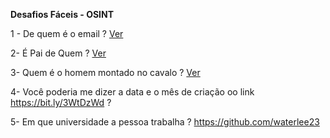 <b>Desafios Fáceis - OSINT </b>

1 - De quem é o email ? 
<a href="https://github.com/osintbt/artefatos/blob/b7b4a3cc1f5ca1825b75151b39d09d30fc54c663/pb.asc"> Ver </a>

2- É Pai de Quem ? 
<a href="https://github.com/osintbt/artefatos/blob/94c14fd7ac9586c8a8b0e1aae9f5f0370f3d90e0/img1.png"> Ver </a>

3- Quem é o homem montado no cavalo ? 
<a href="https://github.com/osintbt/artefatos/blob/8a8354386e2fa5c3f1c65055bb0c8a10bc23a639/img2.png"> Ver </a>

4- Você poderia me dizer a data e o mês de criação oo link https://bit.ly/3WtDzWd ?

5- Em que universidade a pessoa trabalha ? https://github.com/waterlee23 
